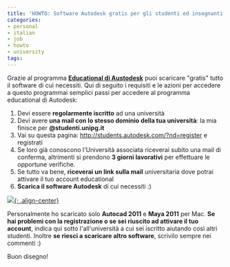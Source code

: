 ```yaml
---
title: 'HOWTO: Software Autodesk gratis per gli studenti ed insegnanti'
categories:
- personal
- italian
- job
- howto
- university
tags:
---
```

Grazie al programma **[Educational di
Austodesk](http://students.autodesk.com/)** puoi scaricare "gratis" tutto il
software di cui necessiti. Qui di seguito i requisiti e le azioni per accedere
a questo programmai semplici passi per accedere al programma educational di
Autodesk:

  1. Devi essere **regolarmente iscritto** ad una università
  2. Devi avere **una mail con lo stesso dominio della tua università**: la mia finisce per **@studenti.unipg.it**
  3. Vai su questa pagina: <http://students.autodesk.com/?nd=register> e registrati
  4. Se loro già conoscono l'Università associata riceverai subito una mail di conferma, altrimenti si prendono **3 giorni lavorativi** per effettuare le opportune verifiche.
  5. Se tutto va bene, **riceverai un link sulla mail** universitaria dove potrai attivare il tuo account educational
  6. **Scarica il software Autodesk** di cui necessiti :)
  
[![]({{site.url}}/images/diegor-autodesk.png){: .align-center}]({{site.url}}/images/diegor-autodesk.png)

Personalmente ho scaricato solo **Autocad 2011** e **Maya 2011** per Mac. **Se
hai problemi con la registrazione o se sei riuscito ad attivare il tuo
account**, indica qui sotto l'all'università a cui sei iscritto aiutando così
altri studenti. Inoltre **se riesci a scaricare altro software**, scrivilo
sempre nei commenti :)

Buon disegno!

